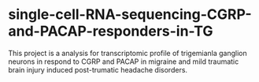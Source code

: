 # single-cell-RNA-sequencing-CGRP-and-PACAP-responders-in-TG
This project is a analysis for transcriptomic profile of trigemianla ganglion neurons in respond to CGRP and PACAP in migraine and mild traumatic brain injury induced post-trumatic headache disorders.
